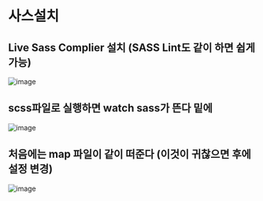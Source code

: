 # 사스설치 

## Live Sass Complier 설치 (SASS Lint도 같이 하면 쉽게 가능)
![image](https://user-images.githubusercontent.com/85022962/128795375-9175485c-c4db-4383-bf1b-2afcb2d90f73.png)

## scss파일로 실행하면 watch sass가 뜬다 밑에

![image](https://user-images.githubusercontent.com/85022962/128795478-db63e44f-c776-47c7-9e80-365e9cc1bf12.png)

## 처음에는 map 파일이 같이 떠준다 (이것이 귀찮으면 후에 설정 변경)

![image](https://user-images.githubusercontent.com/85022962/128795579-d9e72bfc-f75f-4cfb-b7c0-31be0aa9d6af.png)
